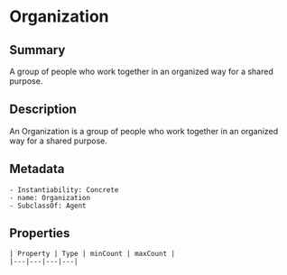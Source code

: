 <!-- Automatically generated by spec-parser v2.0.0 on 2023-12-25T20:28:21.783513+00:00 -->
<!-- SPDX-License-Identifier: Community-Spec-1.0 -->

# Organization

## Summary

A group of people who work together in an organized way for a shared purpose.


## Description

An Organization is a group of people who work together in an organized way for a shared purpose.


## Metadata

    - Instantiability: Concrete
    - name: Organization
    - SubclassOf: Agent



## Properties

    | Property | Type | minCount | maxCount |
    |---|---|---|---|

